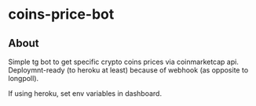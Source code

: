 # coins-price-bot

## About <a name = "about"></a>

Simple tg bot to get specific crypto coins prices via coinmarketcap api. Deploymnt-ready (to heroku at least) because of webhook (as opposite to longpoll).

If using heroku, set env variables in dashboard.

